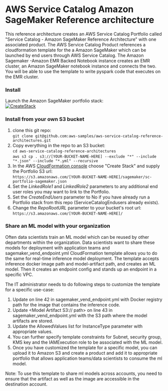 # AWS Service Catalog Amazon SageMaker Reference architecture

This reference architecture creates an AWS Service Catalog Portfolio called 
 "Service Catalog - Amazon SageMaker Reference Architecture" with one associated product.
 The AWS Service Catalog Product references a cloudformation template for the
 a Amazon SageMaker which can be launched by end users through AWS Service Catalog.
 The Amazon Sagemaker -Amazon EMR Backed Notebook instance creates an EMR cluster, an Amazon SageMaker notebook instance and connects the two. You will be able to use the template to write pyspark code that executes on the EMR cluster.

### Install  
Launch the Amazon SageMaker portfolio stack:  
[![CreateStack](https://s3.amazonaws.com/cloudformation-examples/cloudformation-launch-stack.png)](https://console.aws.amazon.com/cloudformation/home?region=us-east-1#/stacks/new?stackName=SC-RA-Amazon-SageMaker-Portfolio&templateURL=https://aws-service-catalog-reference-architectures.s3.amazonaws.com/sagemaker/sc-portfolio-sagemaker.json)


### Install from your own S3 bucket  
1. clone this git repo:  
  ```git clone git@github.com:aws-samples/aws-service-catalog-reference-architectures.git```  
2. Copy everything in the repo to an S3 bucket:  
  ```cd aws-service-catalog-reference-architectures```  
  ```aws s3 cp . s3://[YOUR-BUCKET-NAME-HERE] --exclude "*" --include "*.json" --include "*.yml" --recursive```  
3. In the AWS [CloudFormation console](https://console.aws.amazon.com/cloudformation) choose "Create Stack" and supply the Portfolio S3 url:  
  ```https://s3.amazonaws.com/[YOUR-BUCKET-NAME-HERE]/sagemaker/sc-portfolio-sagemaker.json```  
5. Set the _LinkedRole1_ and _LinkedRole2_ parameters to any additional end user roles you may want to link to the Portfolio.
6. Set the _CreateEndUsers_ parameter to No if you have already run a Portfolio stack from this repo (ServiceCatalogEndusers already exists).
7. Change the _RepoRootURL_ parameter to your bucket's root url:  
  ```https://s3.amazonaws.com/[YOUR-BUCKET-NAME-HERE]/``` 


### Share an ML model with your organization
Often data scientists train an ML model which can be reused by other departments within the organization. Data scientists want to share these models for deployment with application teams and sagemaker_vend_endpoint.yml CloudFormation template allows you to do the same for real-time inference model deployment. The template accepts inference docker image path and model-artifact path, and creates an ML model. Then it creates an endpoint config and stands up an endpoint in a specific VPC.  

The IT administrator needs to do following steps to customize the template for a specific use-case:
1. Update <Docker Image path> on line 42 in sagemaker_vend_endpoint.yml with Docker registry path for the image that contains the inference code.
1. Update <Model Artifact S3:// path> on line 43 in sagemaker_vend_endpoint.yml with the S3 path where the model artifacts are stored.
1. Update the AllowedValues list for InstanceType parameter with appropriate values.
1. You can further specify template constraints for Subnet, security group, KMS key and the IAMExecution role to be associated with the ML model.
1. Once you have customized the template for a specific model, you can upload it to Amazon S3 and create a product and add it to appropriate portfolio that allows application teams/data scientists to consume the ml model.

Note: To use this template to share ml models across accounts, you  need to ensure that the artifact as well as the image are accessible in the destination account.